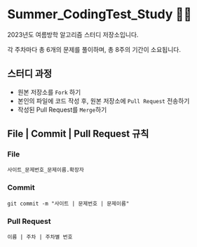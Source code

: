 # Summer_CodingTest_Study 🐬🔥
2023년도 여름방학 알고리즘 스터디 저장소입니다.

각 주차마다 총 6개의 문제를 풀이하며, 총 8주의 기간이 소요됩니다.

## 스터디 과정
- 원본 저장소를 `Fork` 하기
- 본인의 파일에 코드 작성 후, 원본 저장소에 `Pull Request` 전송하기
- 작성된 Pull Request를 `Merge`하기

## File | Commit | Pull Request 규칙
### File
```
사이트_문제번호_문제이름.확장자
```
### Commit
```
git commit -m "사이트 | 문제번호 | 문제이름"
```
### Pull Request
```
이름 | 주차 | 주차별 번호
```
